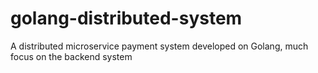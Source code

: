# golang-distributed-system
A distributed microservice payment system developed on Golang, much focus on the backend system
